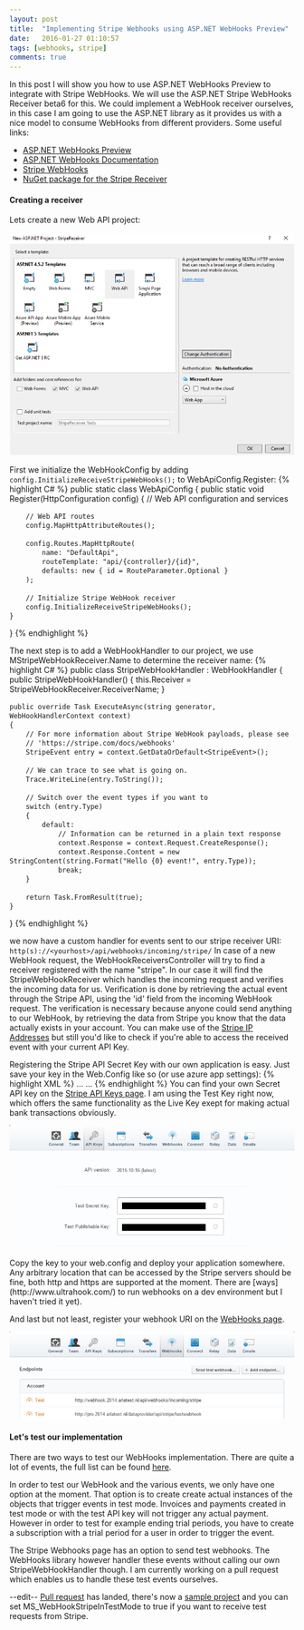 ```yaml
---
layout: post
title:  "Implementing Stripe Webhooks using ASP.NET WebHooks Preview"
date:   2016-01-27 01:10:57
tags: [webhooks, stripe]
comments: true
---
```


In this post I will show you how to use ASP.NET WebHooks Preview to integrate with Stripe WebHooks. We will use the ASP.NET Stripe WebHooks Receiver beta6 for this. 
We could implement a WebHook receiver ourselves, in this case I am going to use the ASP.NET library as it provides us with a nice model to consume WebHooks from different providers.
Some useful links:

* [ASP.NET WebHooks Preview](https://github.com/aspnet/WebHooks)
* [ASP.NET WebHooks Documentation](https://docs.asp.net/projects/aspnetwebhooks/en/latest/)
* [Stripe WebHooks](https://stripe.com/docs/webhooks)
* [NuGet package for the Stripe Receiver](https://www.nuget.org/packages/Microsoft.AspNet.WebHooks.Receivers.Stripe/)

#### Creating a receiver
Lets create a new Web API project:
<p class="centered-image">
	<img src="/assets/stripe-webhooks/new-project.png" alt="Strong sign error">	
</p>

First we initialize the WebHookConfig by adding <code>config.InitializeReceiveStripeWebHooks();</code> to WebApiConfig.Register:
{% highlight C# %}
public static class WebApiConfig
{
    public static void Register(HttpConfiguration config)
    {
        // Web API configuration and services

        // Web API routes
        config.MapHttpAttributeRoutes();

        config.Routes.MapHttpRoute(
            name: "DefaultApi",
            routeTemplate: "api/{controller}/{id}",
            defaults: new { id = RouteParameter.Optional }
        );

        // Initialize Stripe WebHook receiver
        config.InitializeReceiveStripeWebHooks();
    }
}
{% endhighlight %}

The next step is to add a WebHookHandler to our project, we use MStripeWebHookReceiver.Name to determine the receiver name:
{% highlight C# %}
public class StripeWebHookHandler : WebHookHandler
{
    public StripeWebHookHandler()
    {
        this.Receiver = StripeWebHookReceiver.ReceiverName;
    }

    public override Task ExecuteAsync(string generator, WebHookHandlerContext context)
    {
        // For more information about Stripe WebHook payloads, please see 
        // 'https://stripe.com/docs/webhooks'
        StripeEvent entry = context.GetDataOrDefault<StripeEvent>();

        // We can trace to see what is going on.
        Trace.WriteLine(entry.ToString());

        // Switch over the event types if you want to
        switch (entry.Type)
        {
            default:
                // Information can be returned in a plain text response
                context.Response = context.Request.CreateResponse();
                context.Response.Content = new StringContent(string.Format("Hello {0} event!", entry.Type));
                break;
        }

        return Task.FromResult(true);
    }
}
{% endhighlight %}

we now have a custom handler for events sent to our stripe receiver URI: 
<code>http(s)://&lt;yourhost&gt;/api/webhooks/incoming/stripe/</code>
In case of a new WebHook request, the WebHookReceiversController will try to find a receiver registered with the name "stripe". In our case it will find the StripeWebHookReceiver which handles the incoming request and verifies the incoming data for us. Verification is done by retrieving the actual event through the Stripe API, using the 'id' field from the incoming WebHook request. The verification is necessary because anyone could send anything to our WebHook, by retrieving the data from Stripe you know that the data actually exists in your account. You can make use of the [Stripe IP Addresses](https://stripe.com/docs/ips) but still you'd like to check if you're able to access the received event with your current API Key.

Registering the Stripe API Secret Key with our own application is easy. Just save your key in the Web.Config like so (or use azure app settings):
{% highlight XML %}
<configuration>
  ...
  <appSettings>
    <add key="MS_WebHookReceiverSecret_Stripe" value="YOUR_SECRET_TOKEN" />
  </appSettings>
  ...
</configuration>
{% endhighlight %}
You can find your own Secret API key on the [Stripe API Keys page](https://dashboard.stripe.com/account/apikeys). I am using the Test Key right now, which offers the same functionality as the Live Key exept for making actual bank transactions obviously.
<p class="centered-image">
	<img src="/assets/stripe-webhooks/api-key.png" alt="API Key">
</p>
Copy the key to your web.config and deploy your application somewhere. Any arbitrary location that can be accessed by the Stripe servers should be fine, both http and https are supported at the moment. 
There are [ways](http://www.ultrahook.com/) to run webhooks on a dev environment but I haven't tried it yet).


And last but not least, register your webhook URI on the [WebHooks page](https://dashboard.stripe.com/account/webhooks).
<p class="centered-image">
	<img src="/assets/stripe-webhooks/webhook-uris.png" alt="WebHook uri">
</p>


#### Let's test our implementation
There are two ways to test our WebHooks implementation. There are quite a lot of events, the full list can be found [here](https://stripe.com/docs/api#event_types). 

In order to test our WebHook and the various events, we only have one option at the moment. That option is to create create actual instances of the objects that trigger events in test mode. Invoices and payments created in test mode or with the test API key will not trigger any actual payment. However in order to test for example ending trial periods, you have to create a subscription with a trial period for a user in order to trigger the event.

The Stripe Webhooks page has an option to send test webhooks. The WebHooks library however handler these events without calling our own StripeWebHookHandler though. I am currently working on a pull request which enables us to handle these test events ourselves.

--edit--
[Pull request](https://github.com/aspnet/WebHooks/pull/40) has landed, there's now a [sample project](https://github.com/aspnet/WebHooks/tree/master/samples/StripeReceiver) and you can set MS_WebHookStripeInTestMode to true if you want to receive test requests from Stripe.